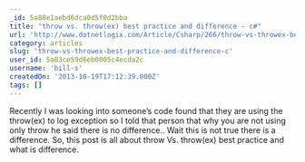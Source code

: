 ```yaml
---
_id: 5a88e1aebd6dca0d5f0d2bba
title: "throw vs. throw(ex) best practice and difference - c#"
url: 'http://www.dotnetlogix.com/Article/Csharp/266/throw-vs-throwex-best-practice-and-difference---c.html'
category: articles
slug: 'throw-vs-throwex-best-practice-and-difference-c'
user_id: 5a83ce59d6eb0005c4ecda2c
username: 'bill-s'
createdOn: '2013-10-19T17:12:39.000Z'
tags: []
---
```


Recently I was looking into someone’s code found that they are using the throw(ex) to log exception so I told that person that why you are not using only throw he said there is no difference.. Wait this is not true there is a difference. So, this post is all about throw Vs. throw(ex) best practice and what is difference.
